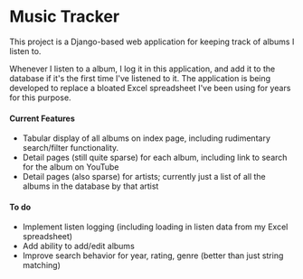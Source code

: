 # Music Tracker

This project is a Django-based web application for keeping track of albums I
listen to.

Whenever I listen to a album, I log it in this application, and add it to the
database if it's the first time I've listened to it. The application is being
developed to replace a bloated Excel spreadsheet I've been using for years for
this purpose.

#### Current Features
* Tabular display of all albums on index page, including rudimentary
  search/filter functionality.
* Detail pages (still quite sparse) for each album, including link to search
  for the album on YouTube
* Detail pages (also sparse) for artists; currently just a list of all the
  albums in the database by that artist

#### To do
* Implement listen logging (including loading in listen data from my Excel
  spreadsheet)
* Add ability to add/edit albums
* Improve search behavior for year, rating, genre (better than just string
  matching)
